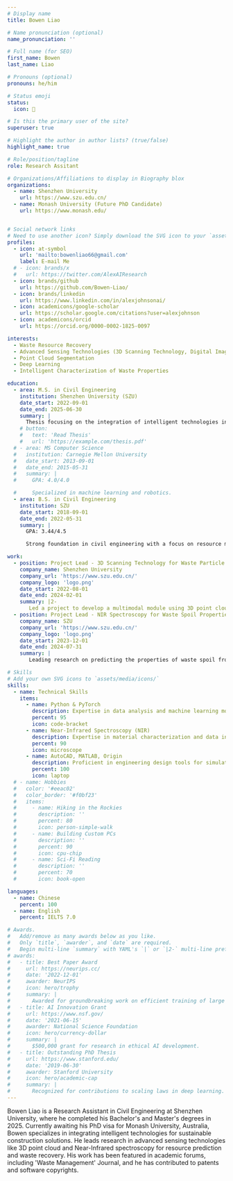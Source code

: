 ```yaml
---
# Display name
title: Bowen Liao

# Name pronunciation (optional)
name_pronunciation: ''

# Full name (for SEO)
first_name: Bowen
last_name: Liao

# Pronouns (optional)
pronouns: he/him

# Status emoji
status:
  icon: 🚀

# Is this the primary user of the site?
superuser: true

# Highlight the author in author lists? (true/false)
highlight_name: true

# Role/position/tagline
role: Research Assitant

# Organizations/Affiliations to display in Biography blox
organizations:
  - name: Shenzhen University
    url: https://www.szu.edu.cn/
  - name: Monash University (Future PhD Candidate)
    url: https://www.monash.edu/


# Social network links
# Need to use another icon? Simply download the SVG icon to your `assets/media/icons/` folder.
profiles:
  - icon: at-symbol
    url: 'mailto:bowenliao66@gmail.com'
    label: E-mail Me
  # - icon: brands/x
  #   url: https://twitter.com/AlexAIResearch
  - icon: brands/github
    url: https://github.com/Bowen-Liao/
  - icon: brands/linkedin
    url: https://www.linkedin.com/in/alexjohnsonai/
  - icon: academicons/google-scholar
    url: https://scholar.google.com/citations?user=alexjohnson
  - icon: academicons/orcid
    url: https://orcid.org/0000-0002-1825-0097

interests:
  - Waste Resource Recovery
  - Advanced Sensing Technologies (3D Scanning Technology, Digital Imaging, NIR, etc.)
  - Point Cloud Segmentation
  - Deep Learning
  - Intelligent Characterization of Waste Properties

education:
  - area: M.S. in Civil Engineering
    institution: Shenzhen University (SZU)
    date_start: 2022-09-01
    date_end: 2025-06-30
    summary: |
      Thesis focusing on the integration of intelligent technologies in civil engineering for sustainable solutions. The research applies machine learning algorithms and advanced sensing technologies to enhance resource property prediction and waste recovery in urban construction.
    # button:
    #   text: 'Read Thesis'
    #   url: 'https://example.com/thesis.pdf'
  # - area: MS Computer Science
  #   institution: Carnegie Mellon University
  #   date_start: 2013-09-01
  #   date_end: 2015-05-31
  #   summary: |
  #     GPA: 4.0/4.0

  #     Specialized in machine learning and robotics.
  - area: B.S. in Civil Engineering
    institution: SZU
    date_start: 2018-09-01
    date_end: 2022-05-31
    summary: |
      GPA: 3.44/4.5

      Strong foundation in civil engineering with a focus on resource management and sustainable engineering solutions.

work:
  - position: Project Lead - 3D Scanning Technology for Waste Particle Properties
    company_name: Shenzhen University
    company_url: 'https://www.szu.edu.cn/'
    company_logo: 'logo.png'
    date_start: 2022-08-01
    date_end: 2024-02-01
    summary: |2-
       Led a project to develop a multimodal module using 3D point cloud technology to detect and characterize particle properties in construction waste, optimizing resource utilization in urban infrastructure projects. The system achieved nearly 100% segmentation accuracy and over 93% accuracy in particle size classification, with CNN-based methods for particle recognition.
  - position: Project Lead - NIR Spectroscopy for Waste Spoil Properties
    company_name: SZU
    company_url: 'https://www.szu.edu.cn/'
    company_logo: 'logo.png'
    date_start: 2023-12-01
    date_end: 2024-07-31
    summary: |
       Leading research on predicting the properties of waste spoil from shield tunnels using Near-Infrared (NIR) spectroscopy. Developed predictive models for moisture content and spoil types based on spectral data.

# Skills
# Add your own SVG icons to `assets/media/icons/`
skills:
  - name: Technical Skills
    items:
      - name: Python & PyTorch
        description: Expertise in data analysis and machine learning model development.
        percent: 95
        icon: code-bracket
      - name: Near-Infrared Spectroscopy (NIR)
        description: Expertise in material characterization and data interpretation.
        percent: 90
        icon: microscope
      - name: AutoCAD, MATLAB, Origin
        description: Proficient in engineering design tools for simulations and analysis.
        percent: 100
        icon: laptop
  # - name: Hobbies
  #   color: '#eeac02'
  #   color_border: '#f0bf23'
  #   items:
  #     - name: Hiking in the Rockies
  #       description: ''
  #       percent: 80
  #       icon: person-simple-walk
  #     - name: Building Custom PCs
  #       description: ''
  #       percent: 90
  #       icon: cpu-chip
  #     - name: Sci-Fi Reading
  #       description: ''
  #       percent: 70
  #       icon: book-open

languages:
  - name: Chinese
    percent: 100
  - name: English
    percent: IELTS 7.0

# Awards.
#   Add/remove as many awards below as you like.
#   Only `title`, `awarder`, and `date` are required.
#   Begin multi-line `summary` with YAML's `|` or `|2-` multi-line prefix and indent 2 spaces below.
# awards:
#   - title: Best Paper Award
#     url: https://neurips.cc/
#     date: '2022-12-01'
#     awarder: NeurIPS
#     icon: hero/trophy
#     summary: |
#       Awarded for groundbreaking work on efficient training of large models.
#   - title: AI Innovation Grant
#     url: https://www.nsf.gov/
#     date: '2021-06-15'
#     awarder: National Science Foundation
#     icon: hero/currency-dollar
#     summary: |
#       $500,000 grant for research in ethical AI development.
#   - title: Outstanding PhD Thesis
#     url: https://www.stanford.edu/
#     date: '2019-06-30'
#     awarder: Stanford University
#     icon: hero/academic-cap
#     summary: |
#       Recognized for contributions to scaling laws in deep learning.
---
```


Bowen Liao is a Research Assistant in Civil Engineering at Shenzhen University, where he completed his Bachelor's and Master's degrees in 2025. Currently awaiting his PhD visa for Monash University, Australia, Bowen specializes in integrating intelligent technologies for sustainable construction solutions. He leads research in advanced sensing technologies like 3D point cloud and Near-Infrared spectroscopy for resource prediction and waste recovery. His work has been featured in academic forums, including 'Waste Management' Journal, and he has contributed to patents and software copyrights.
